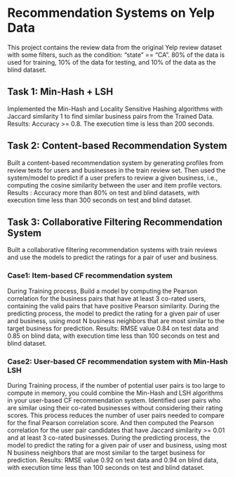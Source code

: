 # Recommendation Systems on Yelp Data
This project contains the review data from the original Yelp review dataset with some filters, such as the condition: “state” == “CA”. 80% of the data is used for training, 10% of the data for testing, and 10% of the data as the blind dataset.

## Task 1: Min-Hash + LSH

Implemented the Min-Hash and Locality Sensitive Hashing algorithms with Jaccard similarity 1 to find similar business pairs from the Trained Data.
Results: Accuracy >= 0.8. The execution time is less than 200 seconds.

## Task 2: Content-based Recommendation System

Built a content-based recommendation system by generating profiles from review texts for users and businesses in the train review set. Then used the system/model to predict if a user prefers to review a given business, i.e., computing the cosine similarity between the user and item profile vectors.
Results : Accuracy more than 80% on test and blind datasets, with execution time less than 300 seconds on test and blind dataset.

## Task 3: Collaborative Filtering Recommendation System

Built a collaborative filtering recommendation systems with train reviews and use the models to predict the ratings for a pair of user and business. 
### Case1: Item-based CF recommendation system 
During Training process, Build a model by computing the Pearson correlation for the business pairs that have at least 3 co-rated users, containing the valid pairs that have positive Pearson similarity. During the predicting process, the model to predict the rating for a given pair of user and business, using most N business neighbors that are most similar to the target business for prediction.
Results: RMSE value 0.84 on test data and 0.85 on blind data, with execution time less than 100 seconds on test and blind dataset.

### Case2: User-based CF recommendation system with Min-Hash LSH
During Training process, if the number of potential user pairs is too large to compute in memory, you could combine the Min-Hash and LSH algorithms in your user-based CF recommendation system. Identified user pairs who are similar using their co-rated businesses without considering their rating scores. This process reduces the number of user pairs needed to compare for the final Pearson correlation score. And then computed the Pearson correlation for the user pair candidates that have Jaccard similarity >= 0.01 and at least 3 co-rated businesses. During the predicting process, the model to predict the rating for a given pair of user and business, using most N business neighbors that are most similar to the target business for prediction.
Results: RMSE value 0.92 on test data and 0.94 on blind data, with execution time less than 100 seconds on test and blind dataset.
